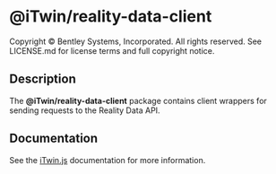 # @iTwin/reality-data-client

Copyright © Bentley Systems, Incorporated. All rights reserved. See LICENSE.md for license terms and full copyright notice.

## Description

The __@iTwin/reality-data-client__ package contains client wrappers for sending requests to the Reality Data API.

## Documentation

See the [iTwin.js](https://www.itwinjs.org) documentation for more information.

